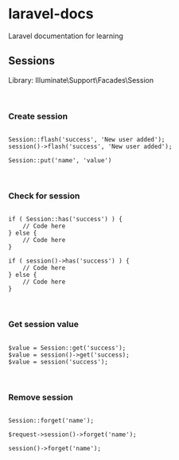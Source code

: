 # laravel-docs
Laravel documentation for learning  

## Sessions 

Library: Illuminate\Support\Facades\Session

<br>

### Create session  

```

Session::flash('success', 'New user added');
session()->flash('success', 'New user added');

Session::put('name', 'value')

```

<br>

### Check for session  

```

if ( Session::has('success') ) {
    // Code here
} else {
    // Code here
}

if ( session()->has('success') ) {
    // Code here
} else {
    // Code here
}

```  

<br>

### Get session value  

```

$value = Session::get('success');
$value = session()->get('success);
$value = session('success');

```

<br>

### Remove session  

```

Session::forget('name');

$request->session()->forget('name');

session()->forget('name');

```
